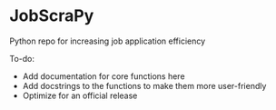 # JobScraPy
Python repo for increasing job application efficiency

To-do:
* Add documentation for core functions here
* Add docstrings to the functions to make them more user-friendly
* Optimize for an official release
